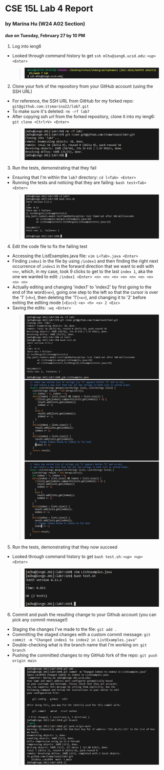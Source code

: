 # CSE 15L Lab 4 Report 
### by Marina Hu (W24 A02 Section)
#### due on Tuesday, February 27 by 10 PM

1. Log into ieng6
  - Looked through command history to get `ssh mlhu@ieng6.ucsd.edu`: `<up> <Enter>`
    > ![Image](lab_report_four_photos/(1)logging_into_ieng6.JPG)
    
2. Clone your fork of the repository from your GitHub account (using the SSH URL)
  - For reference, the SSH URL from GitHub for my forked repo: `git@github.com:itsmarina22/lab7.git`
  - To make sure it's deleted: `rm -rf lab7`
  - After copying ssh url from the forked repository, clone it into my ieng6: `git clone <Ctrl+V> <Enter>`
    > ![Image](lab_report_four_photos/(2)cloning_forked_repo.JPG)
    
3. Run the tests, demonstrating that they fail
  - Ensuring that I'm within the `lab7` directory: `cd l<Tab> <Enter>`
  - Running the tests and noticing that they are failing: `bash test<Tab> <Enter>`
    > ![Image](lab_report_four_photos/(3)running_failed_tests.JPG)

4. Edit the code file to fix the failing test
  - Accessing the ListExamples.java file: `vim L<Tab>.java <Enter>`
  - Finding `index1` in the file by using `/index1` and then finding the right next occurrence of `index1` in the forward direction that we want to edit with `<n>`, which, in my case, took 9 clicks to get to the last `index 1`, aka the one we wanted to edit: `/index1 <Enter> <n> <n> <n> <n> <n> <n> <n> <n> <n>`
  - Actually editing and changing 'index1' to 'index2' by first going to the end of the word(`<e>`), going one step to the left so that the cursor is over the '1' (`<h>`), then deleting the '1'(`<x>`), and changing it to '2' before exiting the editing mode (`<Esc>`): `<e> <h> <x> 2 <Esc>`
  - Saving the edits: `:wq <Enter>`
    > ![Image](lab_report_four_photos/(4a)step2_3_pre4_combined.JPG)
    > ![Image](lab_report_four_photos/(4b)found_the_spot.JPG)
    > ![Image](lab_report_four_photos/(4c)changed_to_index2.JPG)
  
5. Run the tests, demonstrating that they now succeed
  - Looked through command history to get `bash test.sh`: `<up> <up> <Enter>`
    > ![Image](lab_report_four_photos/(5)running_tests_success.JPG)

6. Commit and push the resulting change to your Github account (you can pick any commit message!)
  - Staging the changes I've made to the file: `git add .`
  - Committing the staged changes with a custom commit message: `git commit -m "Changed index1 to index2 in ListExamples.java"`
  - Double-checking what is the branch name that I'm working on: `git branch`
  - Pushing the committed changes to my GitHub fork of the repo: `git push origin main`
    > ![Image](lab_report_four_photos/(6)commit_and_push_changes_to_github.JPG)
    
